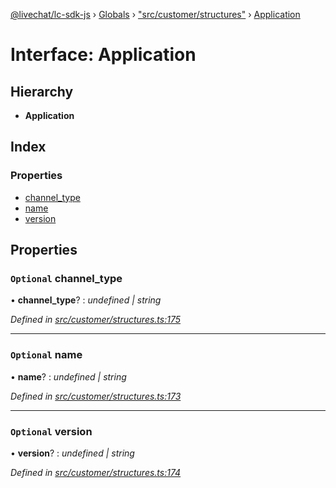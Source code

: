 [@livechat/lc-sdk-js](../README.md) › [Globals](../globals.md) › ["src/customer/structures"](../modules/_src_customer_structures_.md) › [Application](_src_customer_structures_.application.md)

# Interface: Application

## Hierarchy

* **Application**

## Index

### Properties

* [channel_type](_src_customer_structures_.application.md#optional-channel_type)
* [name](_src_customer_structures_.application.md#optional-name)
* [version](_src_customer_structures_.application.md#optional-version)

## Properties

### `Optional` channel_type

• **channel_type**? : *undefined | string*

*Defined in [src/customer/structures.ts:175](https://github.com/livechat/lc-sdk-js/blob/efba8ac/src/customer/structures.ts#L175)*

___

### `Optional` name

• **name**? : *undefined | string*

*Defined in [src/customer/structures.ts:173](https://github.com/livechat/lc-sdk-js/blob/efba8ac/src/customer/structures.ts#L173)*

___

### `Optional` version

• **version**? : *undefined | string*

*Defined in [src/customer/structures.ts:174](https://github.com/livechat/lc-sdk-js/blob/efba8ac/src/customer/structures.ts#L174)*
